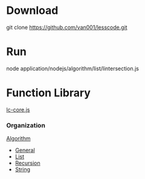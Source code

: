 # Download

git clone https://github.com/van001/lesscode.git

# Run
node application/nodejs/algorithm/list/lintersection.js

# Function Library
[lc-core.js](https://github.com/van001/lesscode/tree/master/application/nodejs/lc-core.js)

### Organization
[Algorithm](https://github.com/van001/lesscode/tree/master/application/nodejs/algorithm)
  - [General](https://github.com/van001/lesscode/tree/master/application/nodejs/algorithm/general)
  - [List](https://github.com/van001/lesscode/tree/master/application/nodejs/algorithm/list)
  - [Recursion](https://github.com/van001/lesscode/tree/master/application/nodejs/algorithm/recursion)
  - [String](https://github.com/van001/lesscode/tree/master/application/nodejs/algorithm/string)
